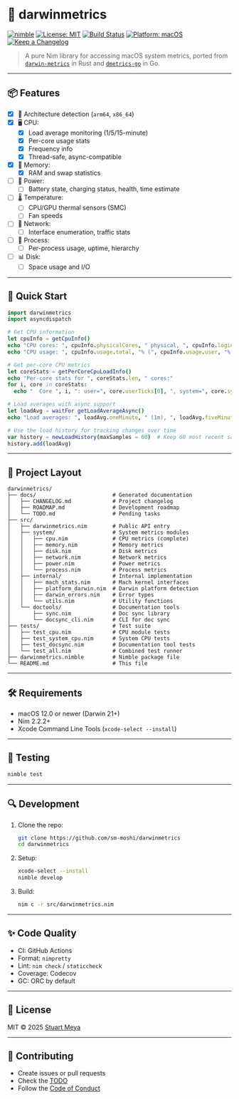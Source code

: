 # 🐹 darwinmetrics

[![nimble](https://img.shields.io/badge/nimble-main-green)](https://github.com/sm-moshi/darwinmetrics)
[![License: MIT](https://img.shields.io/badge/License-MIT-blue.svg)](LICENSE)
[![Build Status](https://github.com/sm-moshi/darwinmetrics/actions/workflows/build.yml/badge.svg?branch=main)](https://github.com/sm-moshi/darwinmetrics/actions/workflows/build.yml)
[![Platform: macOS](https://img.shields.io/badge/platform-macOS%20(Darwin)-lightblue.svg)](#)
[![Keep a Changelog](https://img.shields.io/badge/changelog-Keep%20a%20Changelog-%23E05735)](docs/CHANGELOG.md)

> A pure Nim library for accessing macOS system metrics, ported from [`darwin-metrics`](https://github.com/sm-moshi/darwin-metrics) in Rust and [`dmetrics-go`](https://github.com/sm-moshi/dmetrics-go) in Go.

---

## 📦 Features

- [x] 🧠 Architecture detection (`arm64`, `x86_64`)
- [x] 🖥️ CPU:
  - [x] Load average monitoring (1/5/15-minute)
  - [x] Per-core usage stats
  - [x] Frequency info
  - [x] Thread-safe, async-compatible
- [x] 💾 Memory:
  - [x] RAM and swap statistics
- [ ] 🔋 Power:
  - [ ] Battery state, charging status, health, time estimate
- [ ] 🌡️ Temperature:
  - [ ] CPU/GPU thermal sensors (SMC)
  - [ ] Fan speeds
- [ ] 📡 Network:
  - [ ] Interface enumeration, traffic stats
- [ ] 🧵 Process:
  - [ ] Per-process usage, uptime, hierarchy
- [ ] 📊 Disk:
  - [ ] Space usage and I/O

---

## 🚀 Quick Start

```nim
import darwinmetrics
import asyncdispatch

# Get CPU information
let cpuInfo = getCpuInfo()
echo "CPU cores: ", cpuInfo.physicalCores, " physical, ", cpuInfo.logicalCores, " logical"
echo "CPU usage: ", cpuInfo.usage.total, "% (", cpuInfo.usage.user, "% user, ", cpuInfo.usage.system, "% system)"

# Get per-core CPU metrics
let coreStats = getPerCoreCpuLoadInfo()
echo "Per-core stats for ", coreStats.len, " cores:"
for i, core in coreStats:
  echo "  Core ", i, ": user=", core.userTicks[0], ", system=", core.systemTicks[0]

# Load averages with async support
let loadAvg = waitFor getLoadAverageAsync()
echo "Load averages: ", loadAvg.oneMinute, " (1m), ", loadAvg.fiveMinute, " (5m), ", loadAvg.fifteenMinute, " (15m)"

# Use the load history for tracking changes over time
var history = newLoadHistory(maxSamples = 60)  # Keep 60 most recent samples
history.add(loadAvg)
```

---

## 📁 Project Layout

```
darwinmetrics/
├── docs/                        # Generated documentation
│   ├── CHANGELOG.md             # Project changelog
│   ├── ROADMAP.md               # Development roadmap
│   └── TODO.md                  # Pending tasks
├── src/
│   ├── darwinmetrics.nim        # Public API entry
│   ├── system/                  # System metrics modules
│   │   ├── cpu.nim              # CPU metrics (complete)
│   │   ├── memory.nim           # Memory metrics
│   │   ├── disk.nim             # Disk metrics
│   │   ├── network.nim          # Network metrics
│   │   ├── power.nim            # Power metrics
│   │   └── process.nim          # Process metrics
│   ├── internal/                # Internal implementation
│   │   ├── mach_stats.nim       # Mach kernel interfaces
│   │   ├── platform_darwin.nim  # Darwin platform detection
│   │   ├── darwin_errors.nim    # Error types
│   │   └── utils.nim            # Utility functions
│   └── doctools/                # Documentation tools
│       ├── sync.nim             # Doc sync library
│       └── docsync_cli.nim      # CLI for doc sync
├── tests/                       # Test suite
│   ├── test_cpu.nim             # CPU module tests
│   ├── test_system_cpu.nim      # System CPU tests
│   ├── test_docsync.nim         # Documentation tool tests
│   └── test_all.nim             # Combined test runner
├── darwinmetrics.nimble         # Nimble package file
└── README.md                    # This file
```

---

## 🛠 Requirements

- macOS 12.0 or newer (Darwin 21+)
- Nim 2.2.2+
- Xcode Command Line Tools (`xcode-select --install`)

---

## 🧪 Testing

```bash
nimble test
```

---

## 🔍 Development

1. Clone the repo:

    ```sh
    git clone https://github.com/sm-moshi/darwinmetrics
    cd darwinmetrics
    ```

2. Setup:

    ```sh
    xcode-select --install
    nimble develop
    ```

3. Build:

    ```sh
    nim c -r src/darwinmetrics.nim
    ```

---

## ✨ Code Quality

- CI: GitHub Actions
- Format: `nimpretty`
- Lint: `nim check` / `staticcheck`
- Coverage: Codecov
- GC: ORC by default

---

## 📜 License

MIT © 2025 [Stuart Meya](https://github.com/sm-moshi)

---

## 🤝 Contributing

- Create issues or pull requests
- Check the [TODO](docs/TODO.md)
- Follow the [Code of Conduct](docs/CODE_OF_CONDUCT.md)
